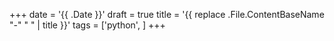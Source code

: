 +++
date = '{{ .Date }}'
draft = true
title = '{{ replace .File.ContentBaseName "-" " " | title }}'
tags = ['python', ]
+++
